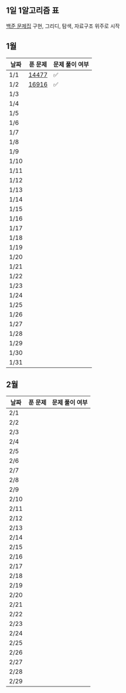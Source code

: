 ## 1일 1알고리즘 표

[백준 문제집](https://github.com/tony9402/baekjoon?tab=readme-ov-file) 구현, 그리디, 탐색, 자료구조 위주로 시작

## 1월

| 날짜   | 푼 문제                                           | 문제 풀이 여부 |
|------|------------------------------------------------|----------|
| 1/1  | [14477](https://www.acmicpc.net/problem/14467) | ✅        |
| 1/2  | [16916](https://www.acmicpc.net/problem/16916) | ✅        |
| 1/3  |                                                |          |
| 1/4  |                                                |          |
| 1/5  |                                                |          |
| 1/6  |                                                |          |
| 1/7  |                                                |          |
| 1/8  |                                                |          |
| 1/9  |                                                |          |
| 1/10 |                                                |          |
| 1/11 |                                                |          |
| 1/12 |                                                |          |
| 1/13 |                                                |          |
| 1/14 |                                                |          |
| 1/15 |                                                |          |
| 1/16 |                                                |          |
| 1/17 |                                                |          |
| 1/18 |                                                |          |
| 1/19 |                                                |          |
| 1/20 |                                                |          |
| 1/21 |                                                |          |
| 1/22 |                                                |          |
| 1/23 |                                                |          |
| 1/24 |                                                |          |
| 1/25 |                                                |          |
| 1/26 |                                                |          |
| 1/27 |                                                |          |
| 1/28 |                                                |          |
| 1/29 |                                                |          |
| 1/30 |                                                |          |
| 1/31 |                                                |          |

## 2월

| 날짜 | 푼 문제 | 문제 풀이 여부 |
| ---- | ------- | -------------- |
| 2/1  |         |                |
| 2/2  |         |                |
| 2/3  |         |                |
| 2/4  |         |                |
| 2/5  |         |                |
| 2/6  |         |                |
| 2/7  |         |                |
| 2/8  |         |                |
| 2/9  |         |                |
| 2/10 |         |                |
| 2/11 |         |                |
| 2/12 |         |                |
| 2/13 |         |                |
| 2/14 |         |                |
| 2/15 |         |                |
| 2/16 |         |                |
| 2/17 |         |                |
| 2/18 |         |                |
| 2/19 |         |                |
| 2/20 |         |                |
| 2/21 |         |                |
| 2/22 |         |                |
| 2/23 |         |                |
| 2/24 |         |                |
| 2/25 |         |                |
| 2/26 |         |                |
| 2/27 |         |                |
| 2/28 |         |                |
| 2/29 |         |                |
